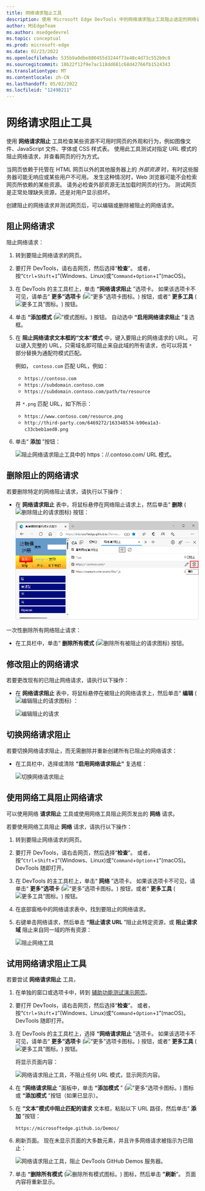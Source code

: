 ```yaml
---
title: 网络请求阻止工具
description: 使用 Microsoft Edge DevTools 中的网络请求阻止工具阻止选定的网络请求，了解某些资源不可用时网页的外观和行为。
author: MSEdgeTeam
ms.author: msedgedevrel
ms.topic: conceptual
ms.prod: microsoft-edge
ms.date: 02/23/2022
ms.openlocfilehash: 535b9a0dbe880455d3244f73e48c4d73c552b9c8
ms.sourcegitcommit: 10b22f12f9e7ac118dd681c68d42766fb1524343
ms.translationtype: MT
ms.contentlocale: zh-CN
ms.lasthandoff: 05/02/2022
ms.locfileid: "12498211"
---
```

# <a name="network-request-blocking-tool"></a>网络请求阻止工具

使用 **网络请求阻止** 工具检查某些资源不可用时网页的外观和行为，例如图像文件、JavaScript 文件、字体或 CSS 样式表。  使用此工具测试对指定 URL 模式的阻止网络请求，并查看网页的行为方式。

当网页依赖于托管在 HTML 网页以外的其他服务器上的 _外部资源_ 时，有时这些服务器可能无响应或某些用户不可用。 发生这种情况时，Web 浏览器可能不会检索网页所依赖的某些资源。  请务必检查外部资源无法加载时网页的行为。  测试网页是正常处理缺失资源，还是对用户显示损坏。

创建阻止的网络请求并测试网页后，可以编辑或删除被阻止的网络请求。


<!-- ====================================================================== -->
## <a name="block-a-network-request"></a>阻止网络请求

阻止网络请求：

1. 转到要阻止网络请求的网页。

1. 要打开 DevTools，请右击网页，然后选择“**检查**”。  或者，按“`Ctrl`+`Shift`+`I`”(Windows、Linux)或“`Command`+`Option`+`I`”(macOS)。

1. 在 DevTools 的主工具栏上，单击 **“网络请求阻止** ”选项卡。 如果该选项卡不可见，请单击“ **更多”选项卡** (![“更多”选项卡图标。](../media/more-tabs-icon-light-theme.png)) 按钮，或者“ **更多工具** (![更多工具”图标。](../media/more-tools-icon-light-theme.png)) 按钮。

1. 单击 **“添加模式** (![”模式图标。](media/add-pattern-icon.png)) 按钮。  自动选中 **“启用网络请求阻止** ”复选框。

1. 在 **阻止网络请求文本框的“文本”模式** 中，键入要阻止的网络请求的 URL。  可以键入完整的 URL，只需域名即可阻止来自此域的所有请求，也可以将其 `*` 部分替换为通配符模式匹配。
   
   例如， `contoso.com` 匹配 URL，例如：

   * `https://contoso.com`
   * `https://subdomain.contoso.com`
   * `https://subdomain.contoso.com/path/to/resource`

   并 `*.png` 匹配 URL，如下所示：
   
   * `https://www.contoso.com/resource.png`
   * `http://third-party.com/6469272/163348534-b90ea1a3-c33cbeb1aed8.png`

1. 单击“ **添加** ”按钮：

   ![阻止网络请求阻止工具中的 https：//*.contoso.com/* URL 模式。](media/block-network-request.png)


<!-- ====================================================================== -->
## <a name="delete-a-blocked-network-request"></a>删除阻止的网络请求

若要删除特定的网络阻止请求，请执行以下操作：

*  在 **网络请求阻止** 表中，将鼠标悬停在网络阻止请求上，然后单击“ **删除** (![删除阻止的请求图标](media/remove-blocked-request-icon.png)) 按钮：

   ![删除阻止的请求](media/remove-blocked-request.png)


一次性删除所有网络阻止请求：

*  在工具栏中，单击“ **删除所有模式** (![删除所有被阻止的请求图标](media/remove-all-blocked-requests-icon.png)) 按钮。


<!-- ====================================================================== -->
## <a name="modify-a-blocked-network-request"></a>修改阻止的网络请求

若要更改现有的已阻止网络请求，请执行以下操作：

*  在 **网络请求阻止** 表中，将鼠标悬停在被阻止的网络请求上，然后单击“ **编辑** (![编辑阻止的请求图标](media/edit-blocked-request-icon.png)) ：

   ![编辑阻止的请求](media/edit-blocked-request.png)


<!-- ====================================================================== -->
## <a name="toggle-network-request-blocking"></a>切换网络请求阻止

若要切换网络请求阻止，而无需删除并重新创建所有已阻止的网络请求：

*  在工具栏中，选择或清除 **“启用网络请求阻止”** 复选框：

   ![切换网络请求阻止](media/toggle-request-blocking.png)


<!-- ====================================================================== -->
## <a name="block-a-network-request-by-using-the-network-tool"></a>使用网络工具阻止网络请求

可以使用网络 **请求阻止** 工具或使用网络工具阻止网页发出的 **网络** 请求。

若要使用网络工具阻止 **网络** 请求，请执行以下操作：

1. 转到要阻止网络请求的网页。

1. 要打开 DevTools，请右击网页，然后选择“**检查**”。  或者，按“`Ctrl`+`Shift`+`I`”(Windows、Linux)或“`Command`+`Option`+`I`”(macOS)。  DevTools 随即打开。

1. 在 DevTools 的主工具栏上，单击“ **网络** ”选项卡。 如果该选项卡不可见，请单击“ **更多”选项卡** (![“更多”选项卡图标。](../media/more-tabs-icon-light-theme.png)) 按钮，或者“ **更多工具** (![更多工具”图标。](../media/more-tools-icon-light-theme.png)) 按钮。

1. 在底部窗格中的网络请求表中，找到要阻止的网络请求。

1. 右键单击网络请求，然后单击 **“阻止请求 URL** ”阻止此特定资源，或 **阻止请求域** 阻止来自同一域的所有资源：

   ![阻止网络工具](media/block-request-from-network-tool.png)


<!-- ====================================================================== -->
## <a name="try-the-network-request-blocking-tool"></a>试用网络请求阻止工具

若要尝试 **网络请求阻止** 工具，

1. 在单独的窗口或选项卡中，转到 [辅助功能测试演示网页](https://microsoftedge.github.io/Demos/devtools-a11y-testing/)。

1. 要打开 DevTools，请右击网页，然后选择“**检查**”。  或者，按“`Ctrl`+`Shift`+`I`”(Windows、Linux)或“`Command`+`Option`+`I`”(macOS)。  DevTools 随即打开。

1. 在 DevTools 的主工具栏上，选择 **“网络请求阻止** ”选项卡。 如果该选项卡不可见，请单击“ **更多”选项卡** (![“更多”选项卡图标。](../media/more-tabs-icon-light-theme.png)) 按钮，或者“ **更多工具** (![更多工具”图标。](../media/more-tools-icon-light-theme.png)) 按钮。

   将显示页面内容：

   ![网络请求阻止工具，不阻止任何 URL 模式，显示网页内容。](../media/network-request-blocking-tool-not-blocked.png)

1. 在 **“网络请求阻止** ”面板中，单击 **“添加模式** ” (![“更多”选项卡图标。](../media/more-tabs-icon-light-theme.png)) 图标或 **“添加模式** ”按钮（如果已显示）。

1. 在 **“文本”模式中阻止匹配的请求** 文本框，粘贴以下 URL 路径，然后单击“ **添加** ”按钮：

   ```http
   https://microsoftedge.github.io/Demos/
   ```
   
1.  刷新页面。  现在未显示页面的大多数元素，并且许多网络请求被指示为已阻止：

    ![网络请求阻止工具，阻止 DevTools GitHub Demos 服务器。](../media/network-request-blocking-tool.png)

1. 单击 **“删除所有模式** (![删除所有模式图标。](../media/network-request-blocking-tool-remove-all-patterns-icon.png)) 图标，然后单击 **”刷新**”。  页面内容将重新显示。
